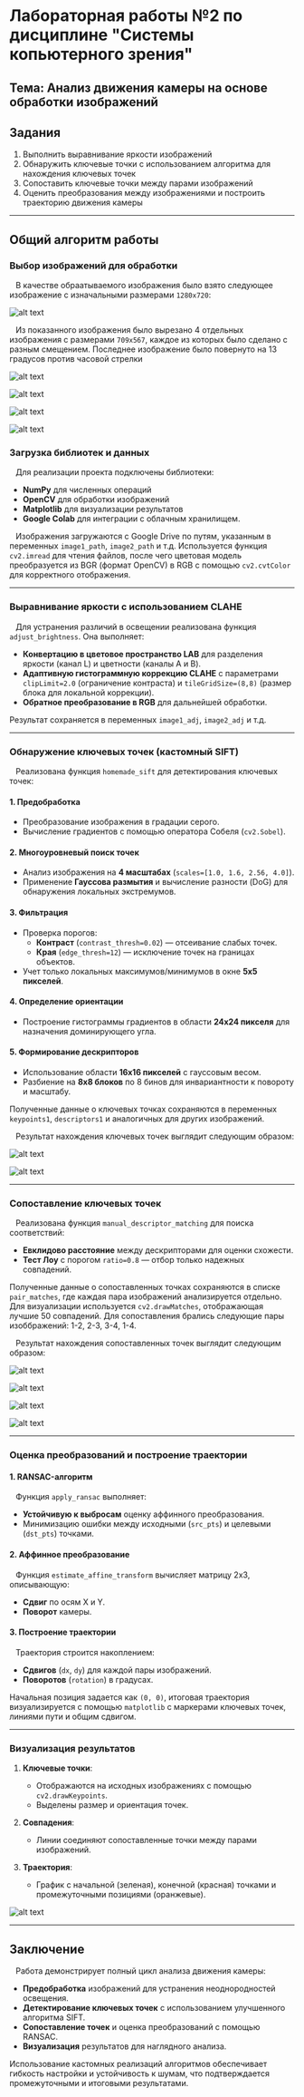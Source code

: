 #   Лабораторная работы №2 по дисциплине "Системы копьютерного зрения"

## **Тема**: Анализ движения камеры на основе обработки изображений  

## Задания  
1. Выполнить выравнивание яркости изображений  
2. Обнаружить ключевые точки с использованием алгоритма для нахождения ключевых точек
3. Сопоставить ключевые точки между парами изображений  
4. Оценить преобразования между изображениями и построить траекторию движения камеры  

---

## Общий алгоритм работы  
### Выбор изображений для обработки

&ensp; В качестве обраатываемого изображения было взято следующее изображение с изначальными размерами `1280х720`:

![alt text](Images4processing/LB2_IMAGE1.jpg)

&ensp; Из показанного изображения было вырезано 4 отдельных изображения с размерами `709х567`, каждое из которых было сделано с разным смещением. Последнее изображение было повернуто на 13 градусов против часовой стрелки

![alt text](Images4processing/LB2_IMAGE1_1.jpg)

![alt text](Images4processing/LB2_IMAGE1_2.jpg)

![alt text](Images4processing/LB2_IMAGE1_3.jpg)

![alt text](Images4processing/LB2_IMAGE1_4.jpg)

### Загрузка библиотек и данных  
&ensp; Для реализации проекта подключены библиотеки:  
- **NumPy** для численных операций  
- **OpenCV** для обработки изображений  
- **Matplotlib** для визуализации результатов  
- **Google Colab** для интеграции с облачным хранилищем.  

&ensp; Изображения загружаются с Google Drive по путям, указанным в переменных `image1_path`, `image2_path` и т.д. Используется функция `cv2.imread` для чтения файлов, после чего цветовая модель преобразуется из BGR (формат OpenCV) в RGB с помощью `cv2.cvtColor` для корректного отображения.  

---

### Выравнивание яркости с использованием CLAHE  
&ensp; Для устранения различий в освещении реализована функция `adjust_brightness`. Она выполняет:  
- **Конвертацию в цветовое пространство LAB** для разделения яркости (канал L) и цветности (каналы A и B).  
- **Адаптивную гистограммную коррекцию CLAHE** с параметрами `clipLimit=2.0` (ограничение контраста) и `tileGridSize=(8,8)` (размер блока для локальной коррекции).  
- **Обратное преобразование в RGB** для дальнейшей обработки.  

Результат сохраняется в переменных `image1_adj`, `image2_adj` и т.д.  

---

### Обнаружение ключевых точек (кастомный SIFT)  
&ensp; Реализована функция `homemade_sift` для детектирования ключевых точек:  

#### 1. Предобработка  
- Преобразование изображения в градации серого.  
- Вычисление градиентов с помощью оператора Собеля (`cv2.Sobel`).  

#### 2. Многоуровневый поиск точек  
- Анализ изображения на **4 масштабах** (`scales=[1.0, 1.6, 2.56, 4.0]`).  
- Применение **Гауссова размытия** и вычисление разности (DoG) для обнаружения локальных экстремумов.  

#### 3. Фильтрация  
- Проверка порогов:  
  - **Контраст** (`contrast_thresh=0.02`) — отсеивание слабых точек.  
  - **Края** (`edge_thresh=12`) — исключение точек на границах объектов.  
- Учет только локальных максимумов/минимумов в окне **5x5 пикселей**.  

#### 4. Определение ориентации  
- Построение гистограммы градиентов в области **24x24 пикселя** для назначения доминирующего угла.  

#### 5. Формирование дескрипторов  
- Использование области **16x16 пикселей** с гауссовым весом.  
- Разбиение на **8x8 блоков** по 8 бинов для инвариантности к повороту и масштабу.  

Полученные данные о ключевых точках сохраняются в переменных `keypoints1`, `descriptors1` и аналогичных для других изображений.  

&ensp; Результат нахождения ключевых точек выглядит следующим образом:

![alt text](Images4show/LB2_IMAGE1_points.png)

![alt text](Images4show/LB2_IMAGE2_points.png)

---

### Сопоставление ключевых точек  
&ensp; Реализована функция `manual_descriptor_matching` для поиска соответствий:  
- **Евклидово расстояние** между дескрипторами для оценки схожести.  
- **Тест Лоу** с порогом `ratio=0.8` — отбор только надежных совпадений.  

Полученные данные о сопоставленных точках сохраняются в списке `pair_matches`, где каждая пара изображений анализируется отдельно. Для визуализации используется `cv2.drawMatches`, отображающая лучшие 50 совпадений. Для сопоставления брались следующие пары изоббражений: 1-2, 2-3, 3-4, 1-4. 

&ensp; Результат нахождения сопоставленных точек выглядит следующим образом:

![alt text](Images4show/LB2_IMAGE1_points_matching.png)

![alt text](Images4show/LB2_IMAGE2_points_matching.png)

![alt text](Images4show/LB2_IMAGE3_points_matching.png)

![alt text](Images4show/LB2_IMAGE4_points_matching.png)

---

### Оценка преобразований и построение траектории  
#### 1. RANSAC-алгоритм  
&ensp; Функция `apply_ransac` выполняет:  
- **Устойчивую к выбросам** оценку аффинного преобразования.  
- Минимизацию ошибки между исходными (`src_pts`) и целевыми (`dst_pts`) точками.  

#### 2. Аффинное преобразование  
&ensp; Функция `estimate_affine_transform` вычисляет матрицу 2x3, описывающую:  
- **Сдвиг** по осям X и Y.  
- **Поворот** камеры.  

#### 3. Построение траектории  
&ensp; Траектория строится накоплением:  
- **Сдвигов** (`dx`, `dy`) для каждой пары изображений.  
- **Поворотов** (`rotation`) в градусах.  

Начальная позиция задается как `(0, 0)`, итоговая траектория визуализируется с помощью `matplotlib` с маркерами ключевых точек, линиями пути и общим сдвигом.  

---

### Визуализация результатов  
1. **Ключевые точки**:  
   - Отображаются на исходных изображениях с помощью `cv2.drawKeypoints`.  
   - Выделены размер и ориентация точек.  

2. **Совпадения**:  
   - Линии соединяют сопоставленные точки между парами изображений.  

3. **Траектория**:  
   - График с начальной (зеленая), конечной (красная) точками и промежуточными позициями (оранжевые).  

![alt text](Images4show/LB2_IMAGE_trajectory.png)

---

## Заключение  
&ensp; Работа демонстрирует полный цикл анализа движения камеры:  
- **Предобработка** изображений для устранения неоднородностей освещения.  
- **Детектирование ключевых точек** с использованием улучшенного алгоритма SIFT.  
- **Сопоставление точек** и оценка преобразований с помощью RANSAC.  
- **Визуализация** результатов для наглядного анализа.  

Использование кастомных реализаций алгоритмов обеспечивает гибкость настройки и устойчивость к шумам, что подтверждается промежуточными и итоговыми результатами.
